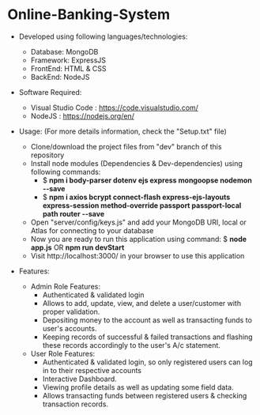 # Online-Banking-System
- Developed using following languages/technologies:
  - Database: MongoDB
  - Framework: ExpressJS
  - FrontEnd: HTML & CSS
  - BackEnd: NodeJS
- Software Required:
  - Visual Studio Code : https://code.visualstudio.com/
  - NodeJS : https://nodejs.org/en/

- Usage: (For more details information, check the "Setup.txt" file)
  - Clone/download the project files from "dev" branch of this repository
  - Install node modules (Dependencies & Dev-dependencies) using following commands:
    - $ **npm i body-parser dotenv ejs express mongoopse nodemon --save**
    - $ **npm i axios bcrypt connect-flash express-ejs-layouts express-session method-override passport passport-local path router --save**
  - Open "server/config/keys.js" and add your MongoDB URI, local or Atlas for connecting to your database
  - Now you are ready to run this application using command: $  **node app.js** OR **npm run devStart**
  - Visit http://localhost:3000/ in your browser to use this application

- Features:
  - Admin Role Features:
    - Authenticated & validated login
    - Allows to add, update, view, and delete a user/customer with proper validation.
     - Depositing money to the account as well as transacting funds to user's accounts.
    - Keeping records of successful & failed transactions and flashing these records accordingly to the user's A/c statement.
  - User Role Features:
    - Authenticated & validated login, so only registered users can log in to their respective accounts
    - Interactive Dashboard.
    - Viewing profile details as well as updating some field data.
    - Allows transacting funds between registered users & checking transaction records.
